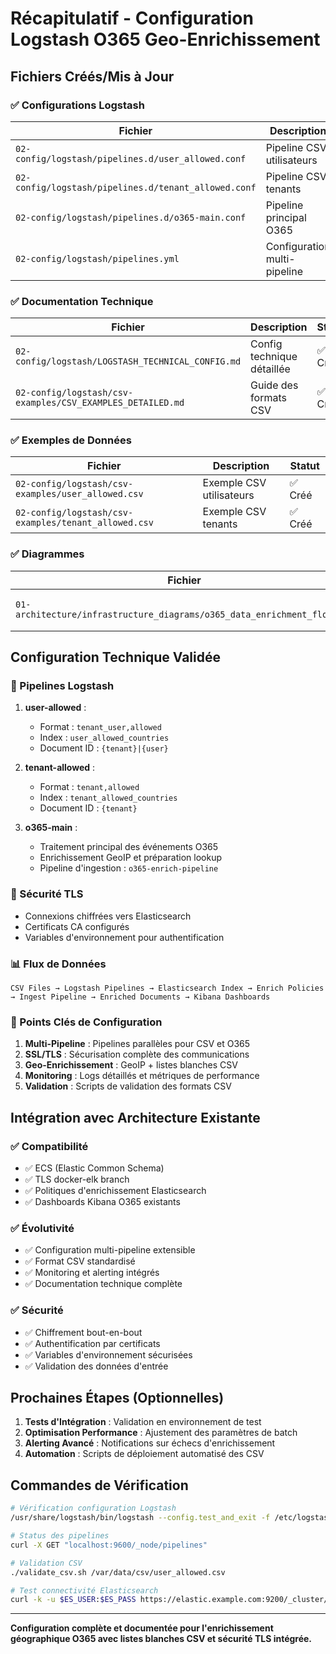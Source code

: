 # Récapitulatif - Configuration Logstash O365 Geo-Enrichissement

## Fichiers Créés/Mis à Jour

### ✅ Configurations Logstash

| Fichier | Description | Statut |
|---------|-------------|---------|
| `02-config/logstash/pipelines.d/user_allowed.conf` | Pipeline CSV utilisateurs | ✅ Créé |
| `02-config/logstash/pipelines.d/tenant_allowed.conf` | Pipeline CSV tenants | ✅ Créé |
| `02-config/logstash/pipelines.d/o365-main.conf` | Pipeline principal O365 | ✅ Créé |
| `02-config/logstash/pipelines.yml` | Configuration multi-pipeline | ✅ Mis à jour |

### ✅ Documentation Technique

| Fichier | Description | Statut |
|---------|-------------|---------|
| `02-config/logstash/LOGSTASH_TECHNICAL_CONFIG.md` | Config technique détaillée | ✅ Créé |
| `02-config/logstash/csv-examples/CSV_EXAMPLES_DETAILED.md` | Guide des formats CSV | ✅ Créé |

### ✅ Exemples de Données

| Fichier | Description | Statut |
|---------|-------------|---------|
| `02-config/logstash/csv-examples/user_allowed.csv` | Exemple CSV utilisateurs | ✅ Créé |
| `02-config/logstash/csv-examples/tenant_allowed.csv` | Exemple CSV tenants | ✅ Créé |

### ✅ Diagrammes

| Fichier | Description | Statut |
|---------|-------------|---------|
| `01-architecture/infrastructure_diagrams/o365_data_enrichment_flow.mmd` | Diagramme flux enrichissement | ✅ Mis à jour |

## Configuration Technique Validée

### 🔧 Pipelines Logstash

1. **user-allowed** : 
   - Format : `tenant_user,allowed`
   - Index : `user_allowed_countries`
   - Document ID : `{tenant}|{user}`

2. **tenant-allowed** : 
   - Format : `tenant,allowed`
   - Index : `tenant_allowed_countries`
   - Document ID : `{tenant}`

3. **o365-main** : 
   - Traitement principal des événements O365
   - Enrichissement GeoIP et préparation lookup
   - Pipeline d'ingestion : `o365-enrich-pipeline`

### 🔐 Sécurité TLS

- Connexions chiffrées vers Elasticsearch
- Certificats CA configurés
- Variables d'environnement pour authentification

### 📊 Flux de Données

```
CSV Files → Logstash Pipelines → Elasticsearch Index → Enrich Policies → Ingest Pipeline → Enriched Documents → Kibana Dashboards
```

### 🎯 Points Clés de Configuration

1. **Multi-Pipeline** : Pipelines parallèles pour CSV et O365
2. **SSL/TLS** : Sécurisation complète des communications
3. **Geo-Enrichissement** : GeoIP + listes blanches CSV
4. **Monitoring** : Logs détaillés et métriques de performance
5. **Validation** : Scripts de validation des formats CSV

## Intégration avec Architecture Existante

### ✅ Compatibilité

- ✅ ECS (Elastic Common Schema)
- ✅ TLS docker-elk branch
- ✅ Politiques d'enrichissement Elasticsearch
- ✅ Dashboards Kibana O365 existants

### ✅ Évolutivité

- ✅ Configuration multi-pipeline extensible
- ✅ Format CSV standardisé
- ✅ Monitoring et alerting intégrés
- ✅ Documentation technique complète

### ✅ Sécurité

- ✅ Chiffrement bout-en-bout
- ✅ Authentification par certificats
- ✅ Variables d'environnement sécurisées
- ✅ Validation des données d'entrée

## Prochaines Étapes (Optionnelles)

1. **Tests d'Intégration** : Validation en environnement de test
2. **Optimisation Performance** : Ajustement des paramètres de batch
3. **Alerting Avancé** : Notifications sur échecs d'enrichissement
4. **Automation** : Scripts de déploiement automatisé des CSV

## Commandes de Vérification

```bash
# Vérification configuration Logstash
/usr/share/logstash/bin/logstash --config.test_and_exit -f /etc/logstash/pipelines.d/

# Status des pipelines
curl -X GET "localhost:9600/_node/pipelines"

# Validation CSV
./validate_csv.sh /var/data/csv/user_allowed.csv

# Test connectivité Elasticsearch
curl -k -u $ES_USER:$ES_PASS https://elastic.example.com:9200/_cluster/health
```

---

**Configuration complète et documentée pour l'enrichissement géographique O365 avec listes blanches CSV et sécurité TLS intégrée.**
